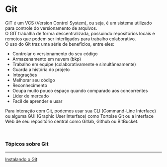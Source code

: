 # Git
GIT é um VCS (Version Control System), ou seja, é um sistema utilizado para controle do versionamento de arquivos. <br />
O GIT trabalha de forma descentralizada, possuindo repositórios locais e remotos que podem ser interligados para trabalho colaborativo. <br />
O uso do Git traz uma série de benefícios, entre eles:
- Controlar o versionamento do seu código
- Armazenamento em nuvem (bkp)
- Trabalho em equipe (colaborativamente e simultâneamente)
- Guarda a história do projeto
- Integrações
- Melhorar seu código
- Reconhecimento
- Ocupa muito pouco espaço quando comparado aos concorrentes
- Líder de mercado
- Facíl de aprender e usar

Para interação com Git, podemos usar sua CLI (Command-Line Interface) ou alguma GUI (Graphic User Interface) como Tortoise Git ou a interface Web de seu repositório central como Gitlab, Github ou BitBucket.

<br />

### Tópicos sobre Git
----
[Instalando o Git](./instalando-o-git.md)